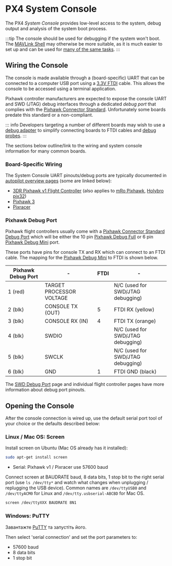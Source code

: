 # PX4 System Console

The PX4 _System Console_ provides low-level access to the system, debug output and analysis of the system boot process.

:::tip
The console should be used for debugging if the system won't boot. The [MAVLink Shell](../debug/mavlink_shell.md) may otherwise be more suitable, as it is much easier to set up and can be used for [many of the same tasks](../debug/consoles.md#console_vs_shell).
:::

## Wiring the Console

The console is made available through a (board-specific) UART that can be connected to a computer USB port using a [3.3V FTDI](https://www.digikey.com/en/products/detail/TTL-232R-3V3/768-1015-ND/1836393) cable. This allows the console to be accessed using a terminal application.

Pixhawk controller manufacturers are expected to expose the console UART and SWD (JTAG) debug interfaces through a dedicated _debug port_ that complies with the [Pixhawk Connector Standard](#pixhawk_debug_port). Unfortunately some boards predate this standard or a non-compliant.

::: info Developers targeting a number of different boards may wish to use a [debug adapter](../debug/swd_debug.md#debug-adapters) to simplify connecting boards to FTDI cables and [debug probes](../debug/swd_debug.md#debug-probes-for-px4-hardware).
:::

The sections below outline/link to the wiring and system console information for many common boards.

### Board-Specific Wiring

The System Console UART pinouts/debug ports are typically documented in [autopilot overview pages](../flight_controller/index.md) (some are linked below):

- [3DR Pixhawk v1 Flight Controller](../flight_controller/pixhawk.md#console-port) (also applies to [mRo Pixhawk](../flight_controller/mro_pixhawk.md#debug-ports), [Holybro pix32](../flight_controller/holybro_pix32.md#debug-port))
- [Pixhawk 3](../flight_controller/pixhawk3_pro.md#debug-port)
- [Pixracer](../flight_controller/pixracer.md#debug-port)

<a id="pixhawk_debug_port"></a>

### Pixhawk Debug Port

Pixhawk flight controllers usually come with a [Pixhawk Connector Standard Debug Port](../debug/swd_debug.md#pixhawk-connector-standard-debug-ports) which will be either the 10 pin [Pixhawk Debug Full](../debug/swd_debug.md#pixhawk-debug-full) or 6 pin [Pixhawk Debug Mini](../debug/swd_debug.md#pixhawk-debug-mini) port.

These ports have pins for console TX and RX which can connect to an FTDI cable. The mapping for the [Pixhawk Debug Mini](../debug/swd_debug.md#pixhawk-debug-mini) to FTDI is shown below.

| Pixhawk Debug Port | -                        | FTDI | -                                 |
| ------------------ | ------------------------ | ---- | --------------------------------- |
| 1 (red)            | TARGET PROCESSOR VOLTAGE |      | N/C (used for SWD/JTAG debugging) |
| 2 (blk)            | CONSOLE TX (OUT)         | 5    | FTDI RX (yellow)                  |
| 3 (blk)            | CONSOLE RX (IN)          | 4    | FTDI TX (orange)                  |
| 4 (blk)            | SWDIO                    |      | N/C (used for SWD/JTAG debugging) |
| 5 (blk)            | SWCLK                    |      | N/C (used for SWD/JTAG debugging) |
| 6 (blk)            | GND                      | 1    | FTDI GND (black)                  |

The [SWD Debug Port](../debug/swd_debug.md) page and individual flight controller pages have more information about debug port pinouts.

## Opening the Console

After the console connection is wired up, use the default serial port tool of your choice or the defaults described below:

### Linux / Mac OS: Screen

Install screen on Ubuntu (Mac OS already has it installed):

```sh
sudo apt-get install screen
```

- Serial: Pixhawk v1 / Pixracer use 57600 baud

Connect screen at BAUDRATE baud, 8 data bits, 1 stop bit to the right serial port (use `ls /dev/tty*` and watch what changes when unplugging / replugging the USB device). Common names are `/dev/ttyUSB0` and `/dev/ttyACM0` for Linux and `/dev/tty.usbserial-ABCBD` for Mac OS.

```sh
screen /dev/ttyXXX BAUDRATE 8N1
```

### Windows: PuTTY

Завантажте [PuTTY](http://www.chiark.greenend.org.uk/~sgtatham/putty/download.html) та запустіть його.

Then select 'serial connection' and set the port parameters to:

- 57600 baud
- 8 data bits
- 1 stop bit
